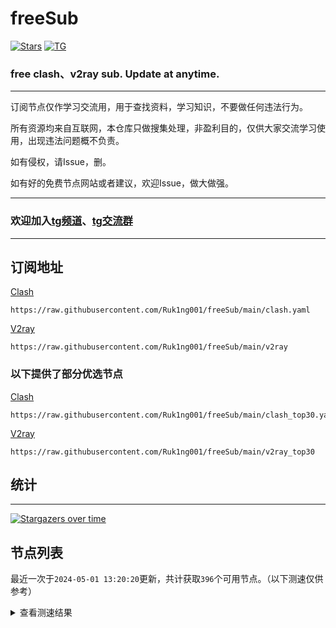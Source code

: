 # freeSub
[![Stars](https://img.shields.io/github/stars/Ruk1ng001/freeSub)](https://github.com/Ruk1ng001/freeSub/stargazers)
[![TG](https://img.shields.io/badge/Telegram-gray?logo=Telegram)](https://t.me/Ruk1ng001)
### free clash、v2ray sub. Update at anytime.

---

订阅节点仅作学习交流用，用于查找资料，学习知识，不要做任何违法行为。

所有资源均来自互联网，本仓库只做搜集处理，非盈利目的，仅供大家交流学习使用，出现违法问题概不负责。

如有侵权，请Issue，删。

如有好的免费节点网站或者建议，欢迎Issue，做大做强。

---

### 欢迎加入[tg频道](https://t.me/Ruk1ng001)、[tg交流群](https://t.me/+-e-b04EE5Cw2NmU1)

---

## 订阅地址
[Clash](https://raw.githubusercontent.com/Ruk1ng001/freeSub/main/clash.yaml)
```
https://raw.githubusercontent.com/Ruk1ng001/freeSub/main/clash.yaml
```
[V2ray](https://raw.githubusercontent.com/Ruk1ng001/freeSub/main/v2ray)
```
https://raw.githubusercontent.com/Ruk1ng001/freeSub/main/v2ray
```
### 以下提供了部分优选节点

[Clash](https://raw.githubusercontent.com/Ruk1ng001/freeSub/main/clash_top30.yaml)
```
https://raw.githubusercontent.com/Ruk1ng001/freeSub/main/clash_top30.yaml
```
[V2ray](https://raw.githubusercontent.com/Ruk1ng001/freeSub/main/v2ray_top30)
```
https://raw.githubusercontent.com/Ruk1ng001/freeSub/main/v2ray_top30
```

## 统计

---

[![Stargazers over time](https://starchart.cc/Ruk1ng001/freeSub.svg)](https://starchart.cc/Ruk1ng001/freeSub)

## 节点列表

最近一次于`2024-05-01 13:20:20`更新，共计获取`396`个可用节点。（以下测速仅供参考）

<details> <summary>查看测速结果</summary>

| 序号 | 节点 | 带宽 | 延迟 |
|:--:|:--:|:--:|:--:|
 | 1 | github.com/Ruk1ng001_1327252134 | 1.70MB/s | 443.00ms |
 | 2 | github.com/Ruk1ng001_626559234 | 1.64MB/s | 453.00ms |
 | 3 | github.com/Ruk1ng001_1542802432 | 1.48MB/s | 457.00ms |
 | 4 | github.com/Ruk1ng001_-2108125779 | 1.47MB/s | 496.00ms |
 | 5 | github.com/Ruk1ng001_-998442850 | 1.46MB/s | 502.00ms |
 | 6 | github.com/Ruk1ng001_-72686330 | 1.42MB/s | 551.00ms |
 | 7 | github.com/Ruk1ng001_-888273701 | 1.41MB/s | 539.00ms |
 | 8 | github.com/Ruk1ng001_1410094828 | 1.40MB/s | 577.00ms |
 | 9 | github.com/Ruk1ng001_1788757087 | 1.39MB/s | 460.00ms |
 | 10 | github.com/Ruk1ng001_-221908825 | 1.35MB/s | 578.00ms |
 | 11 | github.com/Ruk1ng001_2096896623 | 1.34MB/s | 589.00ms |
 | 12 | github.com/Ruk1ng001_-1832242244 | 1.34MB/s | 565.00ms |
 | 13 | github.com/Ruk1ng001_-702467680 | 1.32MB/s | 522.00ms |
 | 14 | github.com/Ruk1ng001_191198827 | 1.32MB/s | 552.00ms |
 | 15 | github.com/Ruk1ng001_-1292305234 | 1.31MB/s | 593.00ms |
 | 16 | github.com/Ruk1ng001_816734664 | 1.31MB/s | 469.00ms |
 | 17 | github.com/Ruk1ng001_-291254170 | 1.30MB/s | 576.00ms |
 | 18 | github.com/Ruk1ng001_1328329550 | 1.29MB/s | 567.00ms |
 | 19 | github.com/Ruk1ng001_1811462519 | 1.27MB/s | 601.00ms |
 | 20 | github.com/Ruk1ng001_-1887217712 | 1.27MB/s | 544.00ms |
 | 21 | github.com/Ruk1ng001_-20103391 | 1.25MB/s | 562.00ms |
 | 22 | github.com/Ruk1ng001_-1309194857 | 1.21MB/s | 504.00ms |
 | 23 | github.com/Ruk1ng001_-328471735 | 1.19MB/s | 638.00ms |
 | 24 | github.com/Ruk1ng001_-1786134950 | 1.19MB/s | 494.00ms |
 | 25 | github.com/Ruk1ng001_138898346 | 1.19MB/s | 620.00ms |
 | 26 | github.com/Ruk1ng001_856261957 | 1.19MB/s | 673.00ms |
 | 27 | github.com/Ruk1ng001_384640993 | 1.18MB/s | 463.00ms |
 | 28 | github.com/Ruk1ng001_-1972693248 | 1.18MB/s | 545.00ms |
 | 29 | github.com/Ruk1ng001_-1762544500 | 1.18MB/s | 522.00ms |
 | 30 | github.com/Ruk1ng001_1453958981 | 1.17MB/s | 683.00ms |
 | 31 | github.com/Ruk1ng001_-1326281709 | 1.16MB/s | 604.00ms |
 | 32 | github.com/Ruk1ng001_-1709929798 | 1.16MB/s | 629.00ms |
 | 33 | github.com/Ruk1ng001_-944008454 | 1.15MB/s | 601.00ms |
 | 34 | github.com/Ruk1ng001_-1071779737 | 1.15MB/s | 610.00ms |
 | 35 | github.com/Ruk1ng001_-180466395 | 1.14MB/s | 675.00ms |
 | 36 | github.com/Ruk1ng001_-467817234 | 1.14MB/s | 566.00ms |
 | 37 | github.com/Ruk1ng001_2071703730 | 1.14MB/s | 621.00ms |
 | 38 | github.com/Ruk1ng001_757988815 | 1.12MB/s | 533.00ms |
 | 39 | github.com/Ruk1ng001_-615786438 | 1.11MB/s | 703.00ms |
 | 40 | github.com/Ruk1ng001_1182001113 | 1.11MB/s | 657.00ms |
 | 41 | github.com/Ruk1ng001_-434239638 | 1.11MB/s | 639.00ms |
 | 42 | github.com/Ruk1ng001_1199460341 | 1.10MB/s | 714.00ms |
 | 43 | github.com/Ruk1ng001_275396915 | 1.08MB/s | 624.00ms |
 | 44 | github.com/Ruk1ng001_924727498 | 1.08MB/s | 742.00ms |
 | 45 | github.com/Ruk1ng001_-1008720777 | 1.08MB/s | 614.00ms |
 | 46 | github.com/Ruk1ng001_-1671026857 | 1.07MB/s | 738.00ms |
 | 47 | github.com/Ruk1ng001_-883510660 | 1.06MB/s | 585.00ms |
 | 48 | github.com/Ruk1ng001_-1873811878 | 1.06MB/s | 668.00ms |
 | 49 | github.com/Ruk1ng001_-1925795376 | 1.06MB/s | 680.00ms |
 | 50 | github.com/Ruk1ng001_-1837085983 | 1.04MB/s | 529.00ms |
 | 51 | github.com/Ruk1ng001_-1772344400 | 1.03MB/s | 616.00ms |
 | 52 | github.com/Ruk1ng001_1871269740 | 1.02MB/s | 796.00ms |
 | 53 | github.com/Ruk1ng001_-2060903943 | 1.02MB/s | 662.00ms |
 | 54 | github.com/Ruk1ng001_721068354 | 1.01MB/s | 791.00ms |
 | 55 | github.com/Ruk1ng001_1419532988 | 1.01MB/s | 835.00ms |
 | 56 | github.com/Ruk1ng001_782415132 | 1.01MB/s | 601.00ms |
 | 57 | github.com/Ruk1ng001_-1888079927 | 1005.12KB/s | 758.00ms |
 | 58 | github.com/Ruk1ng001_1614422763 | 992.27KB/s | 773.00ms |
 | 59 | github.com/Ruk1ng001_71355846 | 988.44KB/s | 789.00ms |
 | 60 | github.com/Ruk1ng001_-471467992 | 983.43KB/s | 879.00ms |
 | 61 | github.com/Ruk1ng001_1125465398 | 978.13KB/s | 474.00ms |
 | 62 | github.com/Ruk1ng001_-367830572 | 965.07KB/s | 780.00ms |
 | 63 | github.com/Ruk1ng001_1191838121 | 956.38KB/s | 915.00ms |
 | 64 | github.com/Ruk1ng001_-1323285799 | 953.01KB/s | 635.00ms |
 | 65 | github.com/Ruk1ng001_-217859433 | 945.81KB/s | 671.00ms |
 | 66 | github.com/Ruk1ng001_-816782397 | 943.67KB/s | 653.00ms |
 | 67 | github.com/Ruk1ng001_1687660725 | 943.03KB/s | 823.00ms |
 | 68 | github.com/Ruk1ng001_-1992232420 | 941.57KB/s | 718.00ms |
 | 69 | github.com/Ruk1ng001_1072752017 | 923.50KB/s | 876.00ms |
 | 70 | github.com/Ruk1ng001_-483499846 | 919.15KB/s | 740.00ms |
 | 71 | github.com/Ruk1ng001_671332994 | 910.83KB/s | 924.00ms |
 | 72 | github.com/Ruk1ng001_-707110634 | 909.70KB/s | 701.00ms |
 | 73 | github.com/Ruk1ng001_1222340813 | 903.83KB/s | 856.00ms |
 | 74 | github.com/Ruk1ng001_-1187581651 | 882.56KB/s | 886.00ms |
 | 75 | github.com/Ruk1ng001_1641710100 | 881.16KB/s | 566.00ms |
 | 76 | github.com/Ruk1ng001_-1966595308 | 873.67KB/s | 803.00ms |
 | 77 | github.com/Ruk1ng001_288248551 | 868.41KB/s | 870.00ms |
 | 78 | github.com/Ruk1ng001_-2065180806 | 862.02KB/s | 861.00ms |
 | 79 | github.com/Ruk1ng001_-428381798 | 861.19KB/s | 952.00ms |
 | 80 | github.com/Ruk1ng001_-246760093 | 859.31KB/s | 700.00ms |
 | 81 | github.com/Ruk1ng001_1760152066 | 839.58KB/s | 881.00ms |
 | 82 | github.com/Ruk1ng001_-484808641 | 825.33KB/s | 661.00ms |
 | 83 | github.com/Ruk1ng001_310949550 | 818.14KB/s | 688.00ms |
 | 84 | github.com/Ruk1ng001_-1711923619 | 811.35KB/s | 837.00ms |
 | 85 | github.com/Ruk1ng001_1059254799 | 807.22KB/s | 870.00ms |
 | 86 | github.com/Ruk1ng001_-755456810 | 803.95KB/s | 708.00ms |
 | 87 | github.com/Ruk1ng001_-1766112246 | 801.27KB/s | 1008.00ms |
 | 88 | github.com/Ruk1ng001_-2095910852 | 783.82KB/s | 1053.00ms |
 | 89 | github.com/Ruk1ng001_-1022076224 | 764.87KB/s | 715.00ms |
 | 90 | github.com/Ruk1ng001_345916380 | 763.42KB/s | 874.00ms |
 | 91 | github.com/Ruk1ng001_-360716951 | 752.56KB/s | 587.00ms |
 | 92 | github.com/Ruk1ng001_-1772844331 | 749.72KB/s | 564.00ms |
 | 93 | github.com/Ruk1ng001_-1006372492 | 746.09KB/s | 734.00ms |
 | 94 | github.com/Ruk1ng001_-88764680 | 744.92KB/s | 885.00ms |
 | 95 | github.com/Ruk1ng001_-171588258 | 741.16KB/s | 364.00ms |
 | 96 | github.com/Ruk1ng001_-1865199447 | 736.17KB/s | 956.00ms |
 | 97 | github.com/Ruk1ng001_102376345 | 723.40KB/s | 827.00ms |
 | 98 | github.com/Ruk1ng001_1435278059 | 714.75KB/s | 806.00ms |
 | 99 | github.com/Ruk1ng001_-614236249 | 678.84KB/s | 958.00ms |
 | 100 | github.com/Ruk1ng001_77008334 | 670.99KB/s | 466.00ms |
 | 101 | github.com/Ruk1ng001_443645168 | 655.88KB/s | 915.00ms |
 | 102 | github.com/Ruk1ng001_-1559858764 | 648.78KB/s | 926.00ms |
 | 103 | github.com/Ruk1ng001_-1457977974 | 643.60KB/s | 948.00ms |
 | 104 | github.com/Ruk1ng001_-671744877 | 639.43KB/s | 964.00ms |
 | 105 | github.com/Ruk1ng001_-1900273635 | 627.65KB/s | 893.00ms |
 | 106 | github.com/Ruk1ng001_1202117055 | 624.33KB/s | 1032.00ms |
 | 107 | github.com/Ruk1ng001_-599266852 | 618.99KB/s | 1109.00ms |
 | 108 | github.com/Ruk1ng001_-876208322 | 609.00KB/s | 1100.00ms |
 | 109 | github.com/Ruk1ng001_1477765778 | 604.18KB/s | 723.00ms |
 | 110 | github.com/Ruk1ng001_-2116803801 | 601.28KB/s | 621.00ms |
 | 111 | github.com/Ruk1ng001_-1392060987 | 596.83KB/s | 1532.00ms |
 | 112 | github.com/Ruk1ng001_-993150481 | 596.54KB/s | 804.00ms |
 | 113 | github.com/Ruk1ng001_-746077525 | 592.18KB/s | 1104.00ms |
 | 114 | github.com/Ruk1ng001_-325578935 | 591.21KB/s | 1033.00ms |
 | 115 | github.com/Ruk1ng001_1192619921 | 589.30KB/s | 1117.00ms |
 | 116 | github.com/Ruk1ng001_9139306 | 588.49KB/s | 1102.00ms |
 | 117 | github.com/Ruk1ng001_409156250 | 585.50KB/s | 1013.00ms |
 | 118 | github.com/Ruk1ng001_-1608421029 | 585.08KB/s | 1260.00ms |
 | 119 | github.com/Ruk1ng001_-1608986355 | 569.11KB/s | 1074.00ms |
 | 120 | github.com/Ruk1ng001_-1651278690 | 566.09KB/s | 1055.00ms |
 | 121 | github.com/Ruk1ng001_913949734 | 565.92KB/s | 1434.00ms |
 | 122 | github.com/Ruk1ng001_91567998 | 565.17KB/s | 1154.00ms |
 | 123 | github.com/Ruk1ng001_-1211456423 | 561.77KB/s | 940.00ms |
 | 124 | github.com/Ruk1ng001_-1210904068 | 559.68KB/s | 1155.00ms |
 | 125 | github.com/Ruk1ng001_1964372552 | 557.31KB/s | 1001.00ms |
 | 126 | github.com/Ruk1ng001_-296509081 | 551.69KB/s | 1116.00ms |
 | 127 | github.com/Ruk1ng001_-1651654374 | 551.51KB/s | 1005.00ms |
 | 128 | github.com/Ruk1ng001_-1272499243 | 546.20KB/s | 1302.00ms |
 | 129 | github.com/Ruk1ng001_1303543440 | 538.33KB/s | 1341.00ms |
 | 130 | github.com/Ruk1ng001_-42002960 | 529.56KB/s | 891.00ms |
 | 131 | github.com/Ruk1ng001_823755122 | 525.57KB/s | 1263.00ms |
 | 132 | github.com/Ruk1ng001_-725807403 | 525.56KB/s | 1441.00ms |
 | 133 | github.com/Ruk1ng001_613294342 | 522.75KB/s | 1176.00ms |
 | 134 | github.com/Ruk1ng001_-484449727 | 520.32KB/s | 1170.00ms |
 | 135 | github.com/Ruk1ng001_-352530556 | 517.16KB/s | 1269.00ms |
 | 136 | github.com/Ruk1ng001_1022491906 | 516.21KB/s | 994.00ms |
 | 137 | github.com/Ruk1ng001_-1120870111 | 512.38KB/s | 1200.00ms |
 | 138 | github.com/Ruk1ng001_923351139 | 511.49KB/s | 835.00ms |
 | 139 | github.com/Ruk1ng001_1934115935 | 508.19KB/s | 1350.00ms |
 | 140 | github.com/Ruk1ng001_100610302 | 506.12KB/s | 1578.00ms |
 | 141 | github.com/Ruk1ng001_1239158688 | 506.12KB/s | 1152.00ms |
 | 142 | github.com/Ruk1ng001_257108178 | 504.28KB/s | 1349.00ms |
 | 143 | github.com/Ruk1ng001_-2121197585 | 503.01KB/s | 730.00ms |
 | 144 | github.com/Ruk1ng001_1738900254 | 502.74KB/s | 1067.00ms |
 | 145 | github.com/Ruk1ng001_406081006 | 502.59KB/s | 1148.00ms |
 | 146 | github.com/Ruk1ng001_1900447792 | 496.27KB/s | 995.00ms |
 | 147 | github.com/Ruk1ng001_-1405720368 | 493.98KB/s | 1571.00ms |
 | 148 | github.com/Ruk1ng001_729393078 | 493.93KB/s | 665.00ms |
 | 149 | github.com/Ruk1ng001_1364888630 | 490.36KB/s | 1259.00ms |
 | 150 | github.com/Ruk1ng001_137786872 | 488.13KB/s | 1324.00ms |
 | 151 | github.com/Ruk1ng001_427432181 | 484.33KB/s | 1119.00ms |
 | 152 | github.com/Ruk1ng001_-1316099779 | 483.48KB/s | 1329.00ms |
 | 153 | github.com/Ruk1ng001_1036723540 | 483.34KB/s | 1045.00ms |
 | 154 | github.com/Ruk1ng001_402196054 | 482.04KB/s | 1153.00ms |
 | 155 | github.com/Ruk1ng001_-856683723 | 480.30KB/s | 1616.00ms |
 | 156 | github.com/Ruk1ng001_-1029738117 | 478.66KB/s | 1049.00ms |
 | 157 | github.com/Ruk1ng001_-1578979858 | 478.41KB/s | 1797.00ms |
 | 158 | github.com/Ruk1ng001_-964243248 | 476.76KB/s | 1146.00ms |
 | 159 | github.com/Ruk1ng001_-1114495570 | 473.13KB/s | 1835.00ms |
 | 160 | github.com/Ruk1ng001_1108862479 | 463.63KB/s | 1513.00ms |
 | 161 | github.com/Ruk1ng001_-1760545012 | 458.25KB/s | 1416.00ms |
 | 162 | github.com/Ruk1ng001_-77459827 | 456.48KB/s | 889.00ms |
 | 163 | github.com/Ruk1ng001_1817884467 | 455.46KB/s | 1358.00ms |
 | 164 | github.com/Ruk1ng001_-553933340 | 449.42KB/s | 1485.00ms |
 | 165 | github.com/Ruk1ng001_1861050376 | 445.10KB/s | 1152.00ms |
 | 166 | github.com/Ruk1ng001_120844969 | 442.85KB/s | 1301.00ms |
 | 167 | github.com/Ruk1ng001_2107041568 | 441.15KB/s | 1811.00ms |
 | 168 | github.com/Ruk1ng001_1107232032 | 430.41KB/s | 1301.00ms |
 | 169 | github.com/Ruk1ng001_312756856 | 429.58KB/s | 1425.00ms |
 | 170 | github.com/Ruk1ng001_431870641 | 426.84KB/s | 1330.00ms |
 | 171 | github.com/Ruk1ng001_-837458227 | 411.87KB/s | 1720.00ms |
 | 172 | github.com/Ruk1ng001_-1455191915 | 405.84KB/s | 1587.00ms |
 | 173 | github.com/Ruk1ng001_-1403389403 | 404.86KB/s | 818.00ms |
 | 174 | github.com/Ruk1ng001_1252535775 | 404.31KB/s | 1826.00ms |
 | 175 | github.com/Ruk1ng001_570977257 | 399.06KB/s | 1438.00ms |
 | 176 | github.com/Ruk1ng001_-1039305949 | 397.88KB/s | 1538.00ms |
 | 177 | github.com/Ruk1ng001_1055573967 | 397.80KB/s | 1672.00ms |
 | 178 | github.com/Ruk1ng001_-1295597631 | 397.34KB/s | 1825.00ms |
 | 179 | github.com/Ruk1ng001_34491053 | 393.08KB/s | 918.00ms |
 | 180 | github.com/Ruk1ng001_796916901 | 388.35KB/s | 831.00ms |
 | 181 | github.com/Ruk1ng001_-771505478 | 387.12KB/s | 1994.00ms |
 | 182 | github.com/Ruk1ng001_636687194 | 386.70KB/s | 1636.00ms |
 | 183 | github.com/Ruk1ng001_1132634313 | 385.71KB/s | 1254.00ms |
 | 184 | github.com/Ruk1ng001_763092007 | 379.97KB/s | 1788.00ms |
 | 185 | github.com/Ruk1ng001_1760783994 | 376.70KB/s | 1532.00ms |
 | 186 | github.com/Ruk1ng001_1108544810 | 376.29KB/s | 947.00ms |
 | 187 | github.com/Ruk1ng001_-450033463 | 375.84KB/s | 1239.00ms |
 | 188 | github.com/Ruk1ng001_2013146544 | 375.03KB/s | 893.00ms |
 | 189 | github.com/Ruk1ng001_1716491296 | 371.24KB/s | 1374.00ms |
 | 190 | github.com/Ruk1ng001_-1874906732 | 370.93KB/s | 1807.00ms |
 | 191 | github.com/Ruk1ng001_1839802396 | 368.44KB/s | 1390.00ms |
 | 192 | github.com/Ruk1ng001_-501079899 | 368.33KB/s | 2043.00ms |
 | 193 | github.com/Ruk1ng001_681637097 | 365.26KB/s | 1323.00ms |
 | 194 | github.com/Ruk1ng001_-1693441261 | 364.58KB/s | 1393.00ms |
 | 195 | github.com/Ruk1ng001_2033951588 | 362.67KB/s | 1939.00ms |
 | 196 | github.com/Ruk1ng001_-1959421038 | 359.65KB/s | 1316.00ms |
 | 197 | github.com/Ruk1ng001_1457500515 | 358.81KB/s | 1885.00ms |
 | 198 | github.com/Ruk1ng001_-1886715007 | 357.76KB/s | 1767.00ms |
 | 199 | github.com/Ruk1ng001_1200556249 | 357.52KB/s | 1343.00ms |
 | 200 | github.com/Ruk1ng001_1001189169 | 356.09KB/s | 1704.00ms |
 | 201 | github.com/Ruk1ng001_36078145 | 355.90KB/s | 1950.00ms |
 | 202 | github.com/Ruk1ng001_-860592502 | 355.57KB/s | 2010.00ms |
 | 203 | github.com/Ruk1ng001_376258459 | 352.39KB/s | 1759.00ms |
 | 204 | github.com/Ruk1ng001_1121139230 | 351.69KB/s | 2269.00ms |
 | 205 | github.com/Ruk1ng001_226075827 | 349.54KB/s | 1806.00ms |
 | 206 | github.com/Ruk1ng001_1630644596 | 347.73KB/s | 1390.00ms |
 | 207 | github.com/Ruk1ng001_-2122501714 | 347.47KB/s | 1855.00ms |
 | 208 | github.com/Ruk1ng001_-1530143139 | 346.05KB/s | 1366.00ms |
 | 209 | github.com/Ruk1ng001_2076281382 | 345.58KB/s | 1893.00ms |
 | 210 | github.com/Ruk1ng001_-1887590747 | 345.39KB/s | 1404.00ms |
 | 211 | github.com/Ruk1ng001_-2142797815 | 345.03KB/s | 1401.00ms |
 | 212 | github.com/Ruk1ng001_125156137 | 344.79KB/s | 1075.00ms |
 | 213 | github.com/Ruk1ng001_1347191014 | 344.76KB/s | 1827.00ms |
 | 214 | github.com/Ruk1ng001_1739389260 | 343.97KB/s | 1611.00ms |
 | 215 | github.com/Ruk1ng001_1278859682 | 342.96KB/s | 1433.00ms |
 | 216 | github.com/Ruk1ng001_52426841 | 342.71KB/s | 1871.00ms |
 | 217 | github.com/Ruk1ng001_99717500 | 342.31KB/s | 1327.00ms |
 | 218 | github.com/Ruk1ng001_481140738 | 341.90KB/s | 1339.00ms |
 | 219 | github.com/Ruk1ng001_-953610471 | 341.05KB/s | 1374.00ms |
 | 220 | github.com/Ruk1ng001_-1154988164 | 340.30KB/s | 1425.00ms |
 | 221 | github.com/Ruk1ng001_-2125238024 | 340.24KB/s | 1373.00ms |
 | 222 | github.com/Ruk1ng001_290234292 | 339.31KB/s | 1494.00ms |
 | 223 | github.com/Ruk1ng001_-1552320026 | 339.26KB/s | 1390.00ms |
 | 224 | github.com/Ruk1ng001_-358444997 | 338.50KB/s | 1396.00ms |
 | 225 | github.com/Ruk1ng001_-847251271 | 338.37KB/s | 1320.00ms |
 | 226 | github.com/Ruk1ng001_1656816604 | 338.03KB/s | 1621.00ms |
 | 227 | github.com/Ruk1ng001_213571457 | 337.95KB/s | 1387.00ms |
 | 228 | github.com/Ruk1ng001_-593936560 | 337.58KB/s | 1908.00ms |
 | 229 | github.com/Ruk1ng001_-1558297503 | 337.47KB/s | 1450.00ms |
 | 230 | github.com/Ruk1ng001_514394592 | 337.20KB/s | 1409.00ms |
 | 231 | github.com/Ruk1ng001_-1771770708 | 337.10KB/s | 1535.00ms |
 | 232 | github.com/Ruk1ng001_1610741640 | 336.84KB/s | 1923.00ms |
 | 233 | github.com/Ruk1ng001_1855943804 | 336.77KB/s | 2207.00ms |
 | 234 | github.com/Ruk1ng001_1177855480 | 336.39KB/s | 1438.00ms |
 | 235 | github.com/Ruk1ng001_-1992285691 | 336.17KB/s | 1852.00ms |
 | 236 | github.com/Ruk1ng001_-686720916 | 335.92KB/s | 1601.00ms |
 | 237 | github.com/Ruk1ng001_1360201207 | 335.83KB/s | 1471.00ms |
 | 238 | github.com/Ruk1ng001_-1891998499 | 335.46KB/s | 1659.00ms |
 | 239 | github.com/Ruk1ng001_-768545701 | 334.97KB/s | 1373.00ms |
 | 240 | github.com/Ruk1ng001_631225714 | 334.26KB/s | 1492.00ms |
 | 241 | github.com/Ruk1ng001_1674449148 | 334.02KB/s | 1401.00ms |
 | 242 | github.com/Ruk1ng001_2079142366 | 333.81KB/s | 1398.00ms |
 | 243 | github.com/Ruk1ng001_1938509145 | 333.48KB/s | 2263.00ms |
 | 244 | github.com/Ruk1ng001_47739984 | 332.70KB/s | 1386.00ms |
 | 245 | github.com/Ruk1ng001_-544245942 | 332.46KB/s | 1414.00ms |
 | 246 | github.com/Ruk1ng001_-1154332343 | 330.76KB/s | 1490.00ms |
 | 247 | github.com/Ruk1ng001_-538808046 | 329.90KB/s | 1018.00ms |
 | 248 | github.com/Ruk1ng001_1073258103 | 329.66KB/s | 2328.00ms |
 | 249 | github.com/Ruk1ng001_1631711533 | 327.62KB/s | 1626.00ms |
 | 250 | github.com/Ruk1ng001_-1402913735 | 327.57KB/s | 1567.00ms |
 | 251 | github.com/Ruk1ng001_1469895651 | 326.77KB/s | 2221.00ms |
 | 252 | github.com/Ruk1ng001_541554949 | 326.38KB/s | 1531.00ms |
 | 253 | github.com/Ruk1ng001_-694160716 | 326.11KB/s | 1584.00ms |
 | 254 | github.com/Ruk1ng001_-398383811 | 325.91KB/s | 1632.00ms |
 | 255 | github.com/Ruk1ng001_-1291476130 | 325.91KB/s | 1507.00ms |
 | 256 | github.com/Ruk1ng001_511116049 | 325.48KB/s | 1473.00ms |
 | 257 | github.com/Ruk1ng001_-1024897325 | 325.37KB/s | 1471.00ms |
 | 258 | github.com/Ruk1ng001_1336643521 | 324.33KB/s | 1683.00ms |
 | 259 | github.com/Ruk1ng001_447541965 | 322.44KB/s | 1537.00ms |
 | 260 | github.com/Ruk1ng001_-1386818971 | 321.56KB/s | 1446.00ms |
 | 261 | github.com/Ruk1ng001_1207854352 | 320.25KB/s | 1520.00ms |
 | 262 | github.com/Ruk1ng001_-1119577081 | 320.25KB/s | 1323.00ms |
 | 263 | github.com/Ruk1ng001_-2111222179 | 320.20KB/s | 1940.00ms |
 | 264 | github.com/Ruk1ng001_-526632146 | 320.12KB/s | 1630.00ms |
 | 265 | github.com/Ruk1ng001_1734840782 | 319.93KB/s | 1478.00ms |
 | 266 | github.com/Ruk1ng001_647048856 | 319.29KB/s | 2044.00ms |
 | 267 | github.com/Ruk1ng001_-82696296 | 316.80KB/s | 1454.00ms |
 | 268 | github.com/Ruk1ng001_2029743534 | 316.52KB/s | 1496.00ms |
 | 269 | github.com/Ruk1ng001_524000952 | 315.86KB/s | 1807.00ms |
 | 270 | github.com/Ruk1ng001_-1924742538 | 315.62KB/s | 1521.00ms |
 | 271 | github.com/Ruk1ng001_-402420749 | 315.61KB/s | 1457.00ms |
 | 272 | github.com/Ruk1ng001_2293490 | 315.13KB/s | 1915.00ms |
 | 273 | github.com/Ruk1ng001_2129178164 | 313.59KB/s | 2157.00ms |
 | 274 | github.com/Ruk1ng001_-2038148295 | 310.54KB/s | 1959.00ms |
 | 275 | github.com/Ruk1ng001_1388672434 | 308.95KB/s | 1751.00ms |
 | 276 | github.com/Ruk1ng001_-1316613253 | 308.32KB/s | 1528.00ms |
 | 277 | github.com/Ruk1ng001_-929620169 | 306.71KB/s | 2439.00ms |
 | 278 | github.com/Ruk1ng001_1214260169 | 306.27KB/s | 1707.00ms |
 | 279 | github.com/Ruk1ng001_-1142406570 | 305.20KB/s | 1668.00ms |
 | 280 | github.com/Ruk1ng001_-675146617 | 305.13KB/s | 1326.00ms |
 | 281 | github.com/Ruk1ng001_1997544007 | 304.24KB/s | 1626.00ms |
 | 282 | github.com/Ruk1ng001_1708283347 | 303.88KB/s | 1648.00ms |
 | 283 | github.com/Ruk1ng001_-383658975 | 303.88KB/s | 1487.00ms |
 | 284 | github.com/Ruk1ng001_-1033373014 | 303.64KB/s | 1556.00ms |
 | 285 | github.com/Ruk1ng001_108650940 | 302.42KB/s | 2218.00ms |
 | 286 | github.com/Ruk1ng001_-1272088934 | 302.11KB/s | 1508.00ms |
 | 287 | github.com/Ruk1ng001_2006878608 | 301.90KB/s | 1804.00ms |
 | 288 | github.com/Ruk1ng001_646391349 | 301.26KB/s | 2105.00ms |
 | 289 | github.com/Ruk1ng001_-17116973 | 300.75KB/s | 2410.00ms |
 | 290 | github.com/Ruk1ng001_-1644664169 | 300.69KB/s | 1581.00ms |
 | 291 | github.com/Ruk1ng001_1346490107 | 299.52KB/s | 2495.00ms |
 | 292 | github.com/Ruk1ng001_-823784065 | 298.47KB/s | 642.00ms |
 | 293 | github.com/Ruk1ng001_-1757960674 | 298.46KB/s | 924.00ms |
 | 294 | github.com/Ruk1ng001_-1301109135 | 298.41KB/s | 1733.00ms |
 | 295 | github.com/Ruk1ng001_-1659707724 | 298.24KB/s | 875.00ms |
 | 296 | github.com/Ruk1ng001_-1791477413 | 298.14KB/s | 1850.00ms |
 | 297 | github.com/Ruk1ng001_-1001960495 | 297.96KB/s | 1037.00ms |
 | 298 | github.com/Ruk1ng001_1820306102 | 297.69KB/s | 1689.00ms |
 | 299 | github.com/Ruk1ng001_128282369 | 297.19KB/s | 1717.00ms |
 | 300 | github.com/Ruk1ng001_102931221 | 297.18KB/s | 1766.00ms |
 | 301 | github.com/Ruk1ng001_913580737 | 295.88KB/s | 1633.00ms |
 | 302 | github.com/Ruk1ng001_1964030541 | 295.84KB/s | 1455.00ms |
 | 303 | github.com/Ruk1ng001_-737938593 | 294.91KB/s | 2003.00ms |
 | 304 | github.com/Ruk1ng001_575730639 | 294.50KB/s | 1304.00ms |
 | 305 | github.com/Ruk1ng001_-538347527 | 294.34KB/s | 2288.00ms |
 | 306 | github.com/Ruk1ng001_508749758 | 293.40KB/s | 1740.00ms |
 | 307 | github.com/Ruk1ng001_2128201340 | 292.42KB/s | 2539.00ms |
 | 308 | github.com/Ruk1ng001_-1959873306 | 288.30KB/s | 1344.00ms |
 | 309 | github.com/Ruk1ng001_-1051191986 | 285.51KB/s | 1322.00ms |
 | 310 | github.com/Ruk1ng001_-404299681 | 283.79KB/s | 770.00ms |
 | 311 | github.com/Ruk1ng001_777700868 | 278.49KB/s | 1713.00ms |
 | 312 | github.com/Ruk1ng001_979454983 | 277.70KB/s | 1898.00ms |
 | 313 | github.com/Ruk1ng001_-2004989167 | 277.30KB/s | 1731.00ms |
 | 314 | github.com/Ruk1ng001_-68404715 | 276.09KB/s | 1716.00ms |
 | 315 | github.com/Ruk1ng001_1356209761 | 272.54KB/s | 1453.00ms |
 | 316 | github.com/Ruk1ng001_-2053356741 | 271.31KB/s | 186.00ms |
 | 317 | github.com/Ruk1ng001_1344038030 | 269.70KB/s | 2763.00ms |
 | 318 | github.com/Ruk1ng001_-1615409974 | 265.38KB/s | 2104.00ms |
 | 319 | github.com/Ruk1ng001_-1025241223 | 265.31KB/s | 1786.00ms |
 | 320 | github.com/Ruk1ng001_233576226 | 264.91KB/s | 1293.00ms |
 | 321 | github.com/Ruk1ng001_-745706713 | 263.99KB/s | 2272.00ms |
 | 322 | github.com/Ruk1ng001_775476669 | 258.40KB/s | 1826.00ms |
 | 323 | github.com/Ruk1ng001_1895037706 | 258.14KB/s | 2100.00ms |
 | 324 | github.com/Ruk1ng001_-102191318 | 258.12KB/s | 1947.00ms |
 | 325 | github.com/Ruk1ng001_-487255443 | 257.88KB/s | 1410.00ms |
 | 326 | github.com/Ruk1ng001_-1275156035 | 255.74KB/s | 745.00ms |
 | 327 | github.com/Ruk1ng001_-231658095 | 255.68KB/s | 1467.00ms |
 | 328 | github.com/Ruk1ng001_-942643433 | 255.65KB/s | 1325.00ms |
 | 329 | github.com/Ruk1ng001_-1407390295 | 255.53KB/s | 806.00ms |
 | 330 | github.com/Ruk1ng001_1090646169 | 255.44KB/s | 1087.00ms |
 | 331 | github.com/Ruk1ng001_320299374 | 255.12KB/s | 905.00ms |
 | 332 | github.com/Ruk1ng001_703600976 | 249.39KB/s | 1216.00ms |
 | 333 | github.com/Ruk1ng001_307022608 | 249.04KB/s | 1808.00ms |
 | 334 | github.com/Ruk1ng001_2019265033 | 240.34KB/s | 1954.00ms |
 | 335 | github.com/Ruk1ng001_961392496 | 232.54KB/s | 2276.00ms |
 | 336 | github.com/Ruk1ng001_-2084448012 | 221.05KB/s | 1680.00ms |
 | 337 | github.com/Ruk1ng001_684973377 | 213.17KB/s | 632.00ms |
 | 338 | github.com/Ruk1ng001_419358087 | 213.03KB/s | 657.00ms |
 | 339 | github.com/Ruk1ng001_-494538856 | 212.98KB/s | 627.00ms |
 | 340 | github.com/Ruk1ng001_-800526870 | 212.90KB/s | 587.00ms |
 | 341 | github.com/Ruk1ng001_-376517514 | 212.87KB/s | 553.00ms |
 | 342 | github.com/Ruk1ng001_-677114025 | 212.59KB/s | 1206.00ms |
 | 343 | github.com/Ruk1ng001_1016422674 | 212.46KB/s | 830.00ms |
 | 344 | github.com/Ruk1ng001_-231805179 | 212.38KB/s | 640.00ms |
 | 345 | github.com/Ruk1ng001_-929681716 | 205.77KB/s | 2649.00ms |
 | 346 | github.com/Ruk1ng001_1649903245 | 203.13KB/s | 1611.00ms |
 | 347 | github.com/Ruk1ng001_832263432 | 197.97KB/s | 1343.00ms |
 | 348 | github.com/Ruk1ng001_-1714789708 | 170.49KB/s | 757.00ms |
 | 349 | github.com/Ruk1ng001_-1093422999 | 170.43KB/s | 483.00ms |
 | 350 | github.com/Ruk1ng001_1038911006 | 170.08KB/s | 919.00ms |
 | 351 | github.com/Ruk1ng001_-576641600 | 170.02KB/s | 1106.00ms |
 | 352 | github.com/Ruk1ng001_1900142205 | 165.97KB/s | 2318.00ms |
 | 353 | github.com/Ruk1ng001_508957716 | 151.28KB/s | 1847.00ms |
 | 354 | github.com/Ruk1ng001_-1932944958 | 148.27KB/s | 272.00ms |
 | 355 | github.com/Ruk1ng001_-389892760 | 143.88KB/s | 1065.00ms |
 | 356 | github.com/Ruk1ng001_-1285775414 | 137.43KB/s | 97.00ms |
 | 357 | github.com/Ruk1ng001_-1908810807 | 130.90KB/s | 1393.00ms |
 | 358 | github.com/Ruk1ng001_1616468470 | 129.35KB/s | 1060.00ms |
 | 359 | github.com/Ruk1ng001_-1608408967 | 127.86KB/s | 839.00ms |
 | 360 | github.com/Ruk1ng001_954080098 | 127.80KB/s | 476.00ms |
 | 361 | github.com/Ruk1ng001_-1812798971 | 127.75KB/s | 328.00ms |
 | 362 | github.com/Ruk1ng001_2143486384 | 127.67KB/s | 343.00ms |
 | 363 | github.com/Ruk1ng001_793573434 | 127.64KB/s | 406.00ms |
 | 364 | github.com/Ruk1ng001_691210972 | 127.52KB/s | 1562.00ms |
 | 365 | github.com/Ruk1ng001_482184185 | 123.59KB/s | 1091.00ms |
 | 366 | github.com/Ruk1ng001_1844541097 | 120.12KB/s | 736.00ms |
 | 367 | github.com/Ruk1ng001_-1319226066 | 116.76KB/s | 627.00ms |
 | 368 | github.com/Ruk1ng001_24015290 | 113.30KB/s | 1500.00ms |
 | 369 | github.com/Ruk1ng001_-2085459911 | 108.38KB/s | 2060.00ms |
 | 370 | github.com/Ruk1ng001_862005167 | 107.35KB/s | 1944.00ms |
 | 371 | github.com/Ruk1ng001_2121237236 | 104.14KB/s | 310.00ms |
 | 372 | github.com/Ruk1ng001_1151839670 | 99.57KB/s | 1351.00ms |
 | 373 | github.com/Ruk1ng001_1865092650 | 91.38KB/s | 142.00ms |
 | 374 | github.com/Ruk1ng001_1583036452 | 89.16KB/s | 1915.00ms |
 | 375 | github.com/Ruk1ng001_1941783802 | 85.22KB/s | 452.00ms |
 | 376 | github.com/Ruk1ng001_-730927187 | 85.18KB/s | 171.00ms |
 | 377 | github.com/Ruk1ng001_1970182086 | 85.14KB/s | 325.00ms |
 | 378 | github.com/Ruk1ng001_-236881518 | 84.98KB/s | 594.00ms |
 | 379 | github.com/Ruk1ng001_1184534098 | 84.84KB/s | 239.00ms |
 | 380 | github.com/Ruk1ng001_156670347 | 84.84KB/s | 240.00ms |
 | 381 | github.com/Ruk1ng001_26666258 | 84.71KB/s | 286.00ms |
 | 382 | github.com/Ruk1ng001_398970105 | 83.10KB/s | 2610.00ms |
 | 383 | github.com/Ruk1ng001_-756824734 | 83.09KB/s | 1080.00ms |
 | 384 | github.com/Ruk1ng001_1771192277 | 79.64KB/s | 124.00ms |
 | 385 | github.com/Ruk1ng001_1261727584 | 79.09KB/s | 1426.00ms |
 | 386 | github.com/Ruk1ng001_1372504354 | 70.88KB/s | 1979.00ms |
 | 387 | github.com/Ruk1ng001_1396111506 | 69.95KB/s | 165.00ms |
 | 388 | github.com/Ruk1ng001_184998897 | 62.23KB/s | 1352.00ms |
 | 389 | github.com/Ruk1ng001_-495449566 | 60.75KB/s | 1835.00ms |
 | 390 | github.com/Ruk1ng001_1295306959 | 56.65KB/s | 1534.00ms |
 | 391 | github.com/Ruk1ng001_-405288375 | 54.47KB/s | 2092.00ms |
 | 392 |  | N/A | N/A |
 | 393 |  | N/A | N/A |
 | 394 |  | N/A | N/A |
 | 395 |  | N/A | N/A |
 | 396 |  | N/A | N/A |


</details>
